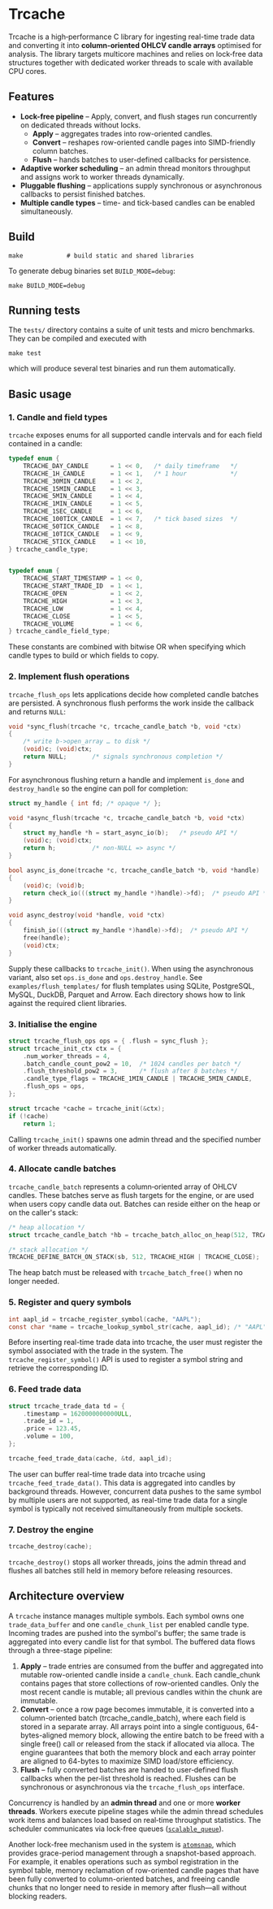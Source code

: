 # Trcache

Trcache is a high‑performance C library for ingesting real-time trade data and converting it into **column‑oriented OHLCV candle arrays** optimised for analysis.  The library targets multicore machines and relies on lock‑free data structures together with dedicated worker threads to scale with available CPU cores.

## Features

 - **Lock-free pipeline** – Apply, convert, and flush stages run concurrently on dedicated threads without locks.
 	- **Apply** – aggregates trades into row-oriented candles.
 	- **Convert** – reshapes row-oriented candle pages into SIMD-friendly column batches.
 	- **Flush** – hands batches to user-defined callbacks for persistence.
- **Adaptive worker scheduling** – an admin thread monitors throughput and assigns work to worker threads dynamically.
- **Pluggable flushing** – applications supply synchronous or asynchronous callbacks to persist finished batches.
- **Multiple candle types** – time- and tick-based candles can be enabled simultaneously.

## Build

```
make            # build static and shared libraries
```

To generate debug binaries set `BUILD_MODE=debug`:

```
make BUILD_MODE=debug
```

## Running tests

The `tests/` directory contains a suite of unit tests and micro benchmarks.  They can be compiled and executed with

```
make test
```

which will produce several test binaries and run them automatically.

## Basic usage

### 1. Candle and field types

`trcache` exposes enums for all supported candle intervals and for each field contained in a candle:


```c
typedef enum {
    TRCACHE_DAY_CANDLE      = 1 << 0,   /* daily timeframe   */
    TRCACHE_1H_CANDLE       = 1 << 1,   /* 1 hour            */
    TRCACHE_30MIN_CANDLE    = 1 << 2,
    TRCACHE_15MIN_CANDLE    = 1 << 3,
    TRCACHE_5MIN_CANDLE     = 1 << 4,
    TRCACHE_1MIN_CANDLE     = 1 << 5,
    TRCACHE_1SEC_CANDLE     = 1 << 6,
    TRCACHE_100TICK_CANDLE  = 1 << 7,   /* tick based sizes  */
    TRCACHE_50TICK_CANDLE   = 1 << 8,
    TRCACHE_10TICK_CANDLE   = 1 << 9,
    TRCACHE_5TICK_CANDLE    = 1 << 10,
} trcache_candle_type;


typedef enum {
    TRCACHE_START_TIMESTAMP = 1 << 0,
    TRCACHE_START_TRADE_ID  = 1 << 1,
    TRCACHE_OPEN            = 1 << 2,
    TRCACHE_HIGH            = 1 << 3,
    TRCACHE_LOW             = 1 << 4,
    TRCACHE_CLOSE           = 1 << 5,
    TRCACHE_VOLUME          = 1 << 6,
} trcache_candle_field_type;
```
These constants are combined with bitwise OR when specifying which candle types to build or which fields to copy.

### 2. Implement flush operations

`trcache_flush_ops` lets applications decide how completed candle batches are
persisted.  A synchronous flush performs the work inside the callback and returns
`NULL`:

```c
void *sync_flush(trcache *c, trcache_candle_batch *b, void *ctx)
{
    /* write b->open_array … to disk */
    (void)c; (void)ctx;
    return NULL;       /* signals synchronous completion */
}
```

For asynchronous flushing return a handle and implement `is_done` and
`destroy_handle` so the engine can poll for completion:

```c
struct my_handle { int fd; /* opaque */ };

void *async_flush(trcache *c, trcache_candle_batch *b, void *ctx)
{
    struct my_handle *h = start_async_io(b);   /* pseudo API */
    (void)c; (void)ctx;
    return h;          /* non-NULL => async */
}

bool async_is_done(trcache *c, trcache_candle_batch *b, void *handle)
{
    (void)c; (void)b;
    return check_io(((struct my_handle *)handle)->fd);  /* pseudo API */
}

void async_destroy(void *handle, void *ctx)
{
    finish_io(((struct my_handle *)handle)->fd);  /* pseudo API */
    free(handle);
    (void)ctx;
}
```

Supply these callbacks to `trcache_init()`.  When using the asynchronous
variant, also set `ops.is_done` and `ops.destroy_handle`.
See `examples/flush_templates/` for flush templates using SQLite,
PostgreSQL, MySQL, DuckDB, Parquet and Arrow.
Each directory shows how to link against the required client libraries.
### 3. Initialise the engine

```c
struct trcache_flush_ops ops = { .flush = sync_flush };
struct trcache_init_ctx ctx = {
    .num_worker_threads = 4,
    .batch_candle_count_pow2 = 10,  /* 1024 candles per batch */
    .flush_threshold_pow2 = 3,      /* flush after 8 batches */
    .candle_type_flags = TRCACHE_1MIN_CANDLE | TRCACHE_5MIN_CANDLE,
    .flush_ops = ops,
};

struct trcache *cache = trcache_init(&ctx);
if (!cache)
    return 1;
```

Calling `trcache_init()` spawns one admin thread and the specified number of
worker threads automatically.

### 4. Allocate candle batches

`trcache_candle_batch` represents a column‑oriented array of OHLCV candles. These batches serve as flush targets for the engine, or are used when users copy candle data out. Batches can reside either on the heap or on the caller's stack:

```c
/* heap allocation */
struct trcache_candle_batch *hb = trcache_batch_alloc_on_heap(512, TRCACHE_HIGH | TRCACHE_CLOSE);

/* stack allocation */
TRCACHE_DEFINE_BATCH_ON_STACK(sb, 512, TRCACHE_HIGH | TRCACHE_CLOSE);
```

The heap batch must be released with `trcache_batch_free()` when no longer needed.

### 5. Register and query symbols

```c
int aapl_id = trcache_register_symbol(cache, "AAPL");
const char *name = trcache_lookup_symbol_str(cache, aapl_id); /* "AAPL" */
```

Before inserting real-time trade data into trcache, the user must register the symbol associated with the trade in the system. The `trcache_register_symbol()` API is used to register a symbol string and retrieve the corresponding ID.

### 6. Feed trade data

```c
struct trcache_trade_data td = {
    .timestamp = 1620000000000ULL,
    .trade_id = 1,
    .price = 123.45,
    .volume = 100,
};

trcache_feed_trade_data(cache, &td, aapl_id);
```

The user can buffer real-time trade data into trcache using `trcache_feed_trade_data()`. This data is aggregated into candles by background threads. However, concurrent data pushes to the same symbol by multiple users are not supported, as real-time trade data for a single symbol is typically not received simultaneously from multiple sockets.

### 7. Destroy the engine

```c
trcache_destroy(cache);
```

`trcache_destroy()` stops all worker threads, joins the admin thread and flushes all batches still held in memory before releasing resources.

## Architecture overview

A `trcache` instance manages multiple symbols. Each symbol owns one `trade_data_buffer` and one `candle_chunk_list` per enabled candle type. Incoming trades are pushed into the symbol's buffer; the same trade is aggregated into every candle list for that symbol. The buffered data flows through a three-stage pipeline:

1. **Apply** – trade entries are consumed from the buffer and aggregated into mutable row-oriented candle inside a `candle_chunk`. Each candle_chunk contains pages that store collections of row-oriented candles. Only the most recent candle is mutable; all previous candles within the chunk are immutable.
2. **Convert** – once a row page becomes immutable, it is converted into a column-oriented batch (trcache_candle_batch), where each field is stored in a separate array. All arrays point into a single contiguous, 64-bytes-aligned memory block, allowing the entire batch to be freed with a single free() call or released from the stack if allocated via alloca. The engine guarantees that both the memory block and each array pointer are aligned to 64-bytes to maximize SIMD load/store efficiency.
3. **Flush** – fully converted batches are handed to user‑defined flush callbacks when the per‑list threshold is reached.  Flushes can be synchronous or asynchronous via the `trcache_flush_ops` interface.

Concurrency is handled by an **admin thread** and one or more **worker threads**.  Workers execute pipeline stages while the admin thread schedules work items and balances load based on real‑time throughput statistics.  The scheduler communicates via lock‑free queues ([`scalable_queue`](https://github.com/minseok127/scalable-queue)).

Another lock-free mechanism used in the system is [`atomsnap`](https://github.com/minseok127/atomsnap), which provides grace-period management through a snapshot-based approach. For example, it enables operations such as symbol registration in the symbol table, memory reclamation of row-oriented candle pages that have been fully converted to column-oriented batches, and freeing candle chunks that no longer need to reside in memory after flush—all without blocking readers.
